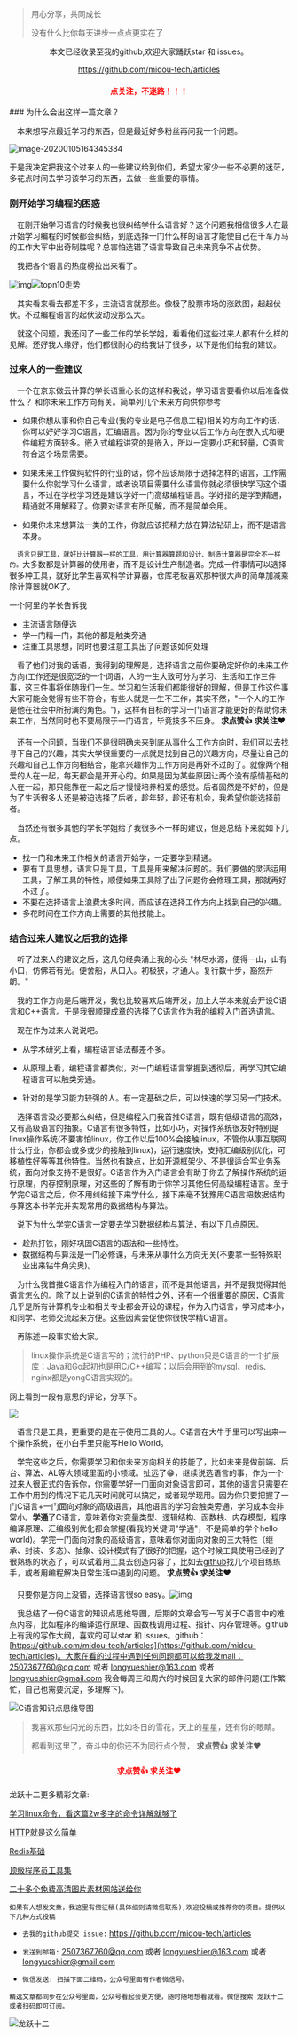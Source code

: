 >用心分享，共同成长
>
>没有什么比你每天进步一点点更实在了

<p align="center">本文已经收录至我的github,欢迎大家踊跃star 和 issues。</p>
<p align="center"><a  href="https://github.com/midou-tech/articles" target="_blank">https://github.com/midou-tech/articles</a></p>
<p><h4   style="color:red;text-align:center">点关注，不迷路！！！ </h4></p>
### 为什么会出这样一篇文章？

&emsp;本来想写点最近学习的东西，但是最近好多粉丝再问我一个问题。

![image-20200105164345384](https://tva1.sinaimg.cn/large/006tNbRwly1gals2bdst5j30wq0fwn05.jpg)

于是我决定把我这个过来人的一些建议给到你们，希望大家少一些不必要的迷茫，多花点时间去学习该学习的东西，去做一些重要的事情。

### 刚开始学习编程的困惑

&emsp;在刚开始学习语言的时候我也很纠结学什么语言好？这个问题我相信很多人在最开始学习编程的时候都会纠结，到底选择一门什么样的语言才能使自己在千军万马的工作大军中出奇制胜呢？总害怕选错了语言导致自己未来竞争不占优势。

&emsp;我把各个语言的热度榜拉出来看了。

![img](https://tva1.sinaimg.cn/large/006tNbRwly1ga73pl239qj30sn0c43z6.jpg)![topn10走势](https://tva1.sinaimg.cn/large/006tNbRwly1ga73q85flcj30w70f2n0y.jpg)

&emsp;其实看来看去都差不多，主流语言就那些。像极了股票市场的涨跌图，起起伏伏。不过编程语言的起伏波动没那么大。

&emsp;就这个问题，我还问了一些工作的学长学姐，看看他们这些过来人都有什么样的见解。还好我人缘好，他们都很耐心的给我讲了很多，以下是他们给我的建议。

### 过来人的一些建议

&emsp;一个在京东做云计算的学长语重心长的这样和我说，学习语言要看你以后准备做什么？ 和你未来工作方向有关。简单列几个未来方向供你参考

- 如果你想从事和你自己专业(我的专业是电子信息工程)相关的方向工作的话，你可以好好学习C语言，汇编语言。因为你的专业以后工作方向在嵌入式和硬件编程方面较多。嵌入式编程讲究的是嵌入，所以一定要小巧和轻量，C语言符合这个场景需要。

- 如果未来工作做纯软件的行业的话，你不应该局限于选择怎样的语言，工作需要什么你就学习什么语言，或者说项目需要什么语言你就必须很快学习这个语言，不过在学校学习还是建议学好一门高级编程语言。学好指的是学到精通，精通就不用解释了。你要对语言有所见解，而不是简单会用。

- 如果你未来想算法一类的工作，你就应该把精力放在算法钻研上，而不是语言本身。

&emsp;`语言只是工具，就好比计算器一样的工具，用计算器算题和设计、制造计算器是完全不一样的。`大多数都是计算器的使用者，而不是设计生产制造者。完成一件事情可以选择很多种工具，就好比学生喜欢科学计算器，仓库老板喜欢那种很大声的简单加减乘除计算器就OK了。

一个阿里的学长告诉我

- 主流语言随便选
- 学一门精一门，其他的都是触类旁通
- 注重工具思想，同时也要注意工具出了问题该如何处理

&emsp;看了他们对我的话语，我得到的理解是，选择语言之前你要确定好你的未来工作方向(工作还是很宽泛的一个词语，人的一生大致可分为学习、生活和工作三件事，这三件事将伴随我们一生。学习和生活我们都能很好的理解，但是工作这件事大家可能会觉得有些不符合，有些人就是一生不工作，其实不然，"一个人的工作是他在社会中所扮演的角色。")，这样有目标的学习一门语言才能更好的帮助你未来工作，当然同时也不要局限于一门语言，毕竟技多不压身。 **求点赞👍** **求关注❤️**

&emsp;还有一个问题，当我们不是很明确未来到底从事什么工作方向时，我们可以去找寻下自己的兴趣，其实大学很重要的一点就是找到自己的兴趣方向，尽量让自己的兴趣和自己工作方向相结合，能拿兴趣作为工作方向是再好不过的了。就像两个相爱的人在一起，每天都会是开开心的。如果是因为某些原因让两个没有感情基础的人在一起，那只能靠在一起之后才慢慢培养相爱的感觉。后者固然是不好的，但是为了生活很多人还是被迫选择了后者，趁年轻，趁还有机会，我希望你能选择前者。

&emsp;当然还有很多其他的学长学姐给了我很多不一样的建议，但是总结下来就如下几点。

- 找一门和未来工作相关的语言开始学，一定要学到精通。
- 要有工具思想，语言只是工具，工具是用来解决问题的。我们要做的灵活运用工具，了解工具的特性，顺便如果工具除了出了问题你会修理工具，那就再好不过了。
- 不要在选择语言上浪费太多时间，而应该在选择工作方向上找到自己的兴趣。
- 多花时间在工作方向上需要的其他技能上。

### 结合过来人建议之后我的选择

&emsp;听了过来人的建议之后，这几句经典涌上我的心头 "林尽水源，便得一山，山有小口，仿佛若有光。便舍船，从口入。初极狭，才通人。复行数十步，豁然开朗。"

&emsp;我的工作方向是后端开发，我也比较喜欢后端开发，加上大学本来就会开设C语言和C++语言。于是我很顺理成章的选择了C语言作为我的编程入门首选语言。

&emsp;现在作为过来人说说吧。

- 从学术研究上看，编程语言语法都差不多。

- 从原理上看，编程语言都类似，对一门编程语言掌握到透彻后，再学习其它编程语言可以触类旁通。

- 针对的是学习能力较强的人。有一定基础之后，可以快速的学习另一门技术。

&emsp;选择语言没必要那么纠结，但是编程入门我首推C语言，既有低级语言的高效，又有高级语言的抽象。C语言有很多特性，比如小巧，对操作系统很友好特别是linux操作系统(不要害怕linux，你工作以后100%会接触linux，不管你从事互联网什么行业，你都会或多或少的接触到linux)，运行速度快，支持汇编级别优化，可移植性好等等其他特性。当然也有缺点，比如开源框架少、不是很适合写业务系统，面向对象支持不是很好。C语言作为入门语言会有助于你去了解操作系统的运行原理，内存控制原理，对这些的了解有助于你学习其他任何高级编程语言。至于学完C语言之后，你不用纠结接下来学什么，接下来毫不犹豫用C语言把数据结构与算这本书学完并实现常用的数据结构与算法。

&emsp;说下为什么学完C语言一定要去学习数据结构与算法，有以下几点原因。

- 趁热打铁，刚好巩固C语言的语法和一些特性。
- 数据结构与算法是一门必修课，与未来从事什么方向无关(不要拿一些特殊职业出来钻牛角尖奥)。

&emsp;为什么我首推C语言作为编程入门的语言，而不是其他语言，并不是我觉得其他语言怎么的。除了以上说到的C语言的特性之外，还有一个很重要的原因，C语言几乎是所有计算机专业和相关专业都会开设的课程，作为入门语言，学习成本小，和同学、老师交流起来方便。这些因素会促使你很快学精C语言。

&emsp;再陈述一段事实给大家。

> linux操作系统是C语言写的；流行的PHP、python只是C语言的一个扩展库；Java和Go起初也是用C/C++编写；以后会用到的mysql、redis、nginx都是yongC语言实现的。

网上看到一段有意思的评论，分享下。

![](https://tva1.sinaimg.cn/large/006tNbRwly1gam5rra9oij30z008e3z9.jpg)

&emsp;语言只是工具，更重要的是在于使用工具的人。C语言在大牛手里可以写出来一个操作系统，在小白手里只能写Hello World。

&emsp;学完这些之后，你需要学习和你未来方向相关的技能了，比如未来是做前端、后台、算法、AL等大领域里面的小领域。扯远了😁，继续说选语言的事，作为一个过来人很正式的告诉你，你需要学好一门面向对象语言即可，其他的语言只需要在工作中用到的情况下花几天时间就可以搞定，或者现学现用。因为你只要把握了一门C语言+一门面向对象的高级语言，其他语言的学习会触类旁通，学习成本会非常小。**学通**了C语言，意味着你对变量类型、逻辑结构、函数栈、内存模型，程序编译原理、汇编级别优化都会掌握(看我的关键词"学通"，不是简单的学个hello world)。学完一门面向对象的高级语言，意味着你对面向对象的三大特性（继承、封装、多态）、抽象、设计模式有了很好的把握，这个时候工具使用已经到了很熟练的状态了，可以试着用工具去创造内容了，比如去[github](https://github.com/midou-tech/articles)找几个项目练练手，或者用编程解决日常生活中遇到的问题。 **求点赞👍** **求关注❤️**

&emsp;只要你是方向上没错，选择语言很so easy。![img](https://tva1.sinaimg.cn/large/006tNbRwly1gaf6qcyx41j3073073mx4.jpg)



&emsp;我总结了一份C语言的知识点思维导图，后期的文章会写一写关于C语言中的难点内容，比如程序的编译运行原理、函数栈调用过程、指针、内存管理等。github上有我的写作大纲，喜欢的可以star 和 issues。github：[https://github.com/midou-tech/articles](https://github.com/midou-tech/articles)。大家在看的过程中遇到任何问题都可以给我发mail：2507367760@qq.com 或者 longyueshier@163.com  或者 longyueshier@gmail.com 我会每周三和周六的时候回复大家的邮件问题(工作繁忙，自己也需要沉淀，多理解下)。

![C语言知识点思维导图](https://tva1.sinaimg.cn/large/006tNbRwly1galrky9xobj30u01dl4dv.jpg)





> 我喜欢那些闪光的东西，比如冬日的雪花，天上的星星，还有你的眼睛。
>
> 都看到这里了，奋斗中的你还不为同行点个赞， **求点赞👍** **求关注❤️**

<p><h4   style="color:red;text-align:center">求点赞👍  求关注❤️ </h4></p>

龙跃十二更多精彩文章:

[学习linux命令，看这篇2w多字的命令详解就够了](https://mp.weixin.qq.com/s/nMTsD2y_drV971RxdE1a5g) 

[HTTP就是这么简单](https://mp.weixin.qq.com/s/V0_fcjr9t-lyqy2qyg6MWw)

[Redis基础](https://mp.weixin.qq.com/s/OZRGLGk3MkdkwaNliITTUQ)

[顶级程序员工具集](https://mp.weixin.qq.com/s/Sel5ySSh0YJXdQ6KExQxyw)

[二十多个免费高清图片素材网站送给你](https://mp.weixin.qq.com/s/pcMWdKh9cFMS75sAxgCrWg)

`如果有人想发文章，我这里有偿征稿(具体细则请微信联系),欢迎投稿或推荐你的项目。提供以下几种方式投稿`

- `去我的github提交 issue:` https://github.com/midou-tech/articles

- `发送到邮箱:` 2507367760@qq.com 或者 longyueshier@163.com  或者 longyueshier@gmail.com

- `微信发送: 扫描下面二维码，公众号里面有作者微信号。`

`精选文章都同步在公众号里面，公众号看起会更方便，随时随地想看就看。微信搜索 龙跃十二 或者扫码即可订阅。`

![龙跃十二](https://tva1.sinaimg.cn/large/006tNbRwly1galsp9a07kj30p00dwae3.jpg)

